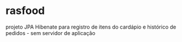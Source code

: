 # rasfood
projeto JPA Hibenate para registro de itens do cardápio e histórico de pedidos - sem servidor de aplicação
